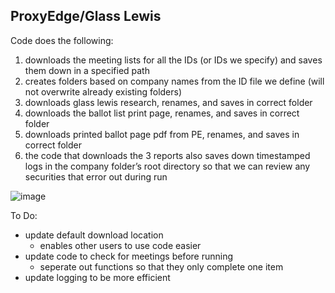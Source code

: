 ## ProxyEdge/Glass Lewis 

Code does the following:

1. downloads the meeting lists for all the IDs (or IDs we specify) and saves them down in a specified path
2. creates folders based on company names from the ID file we define (will not overwrite already existing folders)
3. downloads glass lewis research, renames, and saves in correct folder
4. downloads the ballot list print page, renames, and saves in correct folder
5. downloads printed ballot page pdf from PE, renames, and saves in correct folder
6. the code that downloads the 3 reports also saves down timestamped logs in the company folder’s root directory so that we can review any securities that error out during run


![image](https://user-images.githubusercontent.com/48654156/178109156-6334ac47-06ad-4722-a26f-391a5c8f2779.png)


To Do: 
- update default download location
  - enables other users to use code easier
- update code to check for meetings before running
  - seperate out functions so that they only complete one item 
- update logging to be more efficient 
